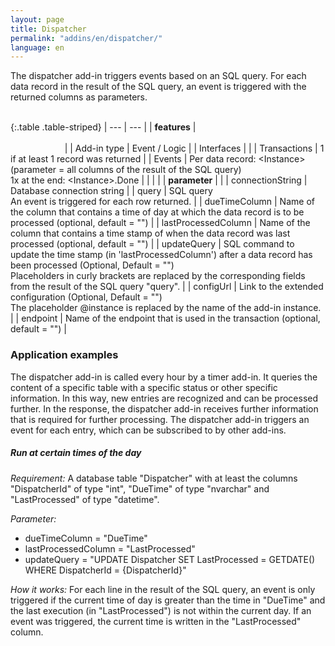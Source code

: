 ```yaml
---
layout: page
title: Dispatcher
permalink: "addins/en/dispatcher/"
language: en
---
```


The dispatcher add-in triggers events based on an SQL query. For each data record in the result of the SQL query, an event is triggered with the returned columns as parameters.<br /><br />

{:.table .table-striped}
| --- | --- |
| __features__ | &nbsp;&nbsp;&nbsp;&nbsp;&nbsp;&nbsp;&nbsp;&nbsp;&nbsp;&nbsp;&nbsp;&nbsp;&nbsp;&nbsp;&nbsp;&nbsp;&nbsp;&nbsp;&nbsp;&nbsp;&nbsp;&nbsp;&nbsp;&nbsp;&nbsp;&nbsp;&nbsp;&nbsp;&nbsp;&nbsp;&nbsp;&nbsp;&nbsp;&nbsp;&nbsp;&nbsp;&nbsp;&nbsp;&nbsp;&nbsp;&nbsp;&nbsp;&nbsp;&nbsp;&nbsp;&nbsp;&nbsp;&nbsp;&nbsp;&nbsp;&nbsp;&nbsp;&nbsp;&nbsp;&nbsp;&nbsp;&nbsp;&nbsp;&nbsp;&nbsp;&nbsp;&nbsp;&nbsp;&nbsp;&nbsp;&nbsp;&nbsp;&nbsp;&nbsp;&nbsp;&nbsp;&nbsp;&nbsp;&nbsp;&nbsp;&nbsp;&nbsp;&nbsp;&nbsp;&nbsp;&nbsp;&nbsp;&nbsp;&nbsp;&nbsp;&nbsp;&nbsp;&nbsp;&nbsp;&nbsp;&nbsp;&nbsp;&nbsp;&nbsp;&nbsp;&nbsp;&nbsp;&nbsp;&nbsp;&nbsp;&nbsp;&nbsp;&nbsp;&nbsp;&nbsp;&nbsp;&nbsp;&nbsp;&nbsp;&nbsp;&nbsp;&nbsp;&nbsp;&nbsp;&nbsp;&nbsp;&nbsp;&nbsp;&nbsp;&nbsp;&nbsp;&nbsp;&nbsp;&nbsp;&nbsp;&nbsp;&nbsp;&nbsp;&nbsp;&nbsp;&nbsp;&nbsp;&nbsp;&nbsp;&nbsp;&nbsp;&nbsp;&nbsp;&nbsp;&nbsp;&nbsp;&nbsp;&nbsp;&nbsp;&nbsp;&nbsp;&nbsp;&nbsp;&nbsp; |
| Add-in type | Event / Logic |
| Interfaces |  |
| Transactions | 1 if at least 1 record was returned |
| Events | Per data record: &lt;Instance&gt; (parameter = all columns of the result of the SQL query)<br />1x at the end: &lt;Instance&gt;.Done |
| | |
| __parameter__ | |
| connectionString | 	Database connection string |
| query | SQL query<br />An event is triggered for each row returned. |
| dueTimeColumn | Name of the column that contains a time of day at which the data record is to be processed (optional, default = "") |
| lastProcessedColumn | Name of the column that contains a time stamp of when the data record was last processed (optional, default = "") |
| updateQuery | SQL command to update the time stamp (in 'lastProcessedColumn') after a data record has been processed (Optional, Default = "")<br />Placeholders in curly brackets are replaced by the corresponding fields from the result of the SQL query "query". |
| configUrl | Link to the extended configuration (Optional, Default = "")<br />The placeholder @instance is replaced by the name of the add-in instance. |
| endpoint | Name of the endpoint that is used in the transaction (optional, default = "") |

### Application examples

The dispatcher add-in is called every hour by a timer add-in. It queries the content of a specific table with a specific status or other specific information. In this way, new entries are recognized and can be processed further. In the response, the dispatcher add-in receives further information that is required for further processing. 
The dispatcher add-in triggers an event for each entry, which can be subscribed to by other add-ins.

##### Run at certain times of the day

*Requirement:* A database table "Dispatcher" with at least the columns "DispatcherId" of type "int", "DueTime" of type "nvarchar" and "LastProcessed" of type "datetime".

*Parameter:*
* dueTimeColumn = "DueTime"
* lastProcessedColumn = "LastProcessed"
* updateQuery = "UPDATE Dispatcher SET LastProcessed = GETDATE() WHERE DispatcherId = {DispatcherId}"

*How it works:* For each line in the result of the SQL query, an event is only triggered if the current time of day is greater than the time in "DueTime" and the last execution (in "LastProcessed") is not within the current day. If an event was triggered, the current time is written in the "LastProcessed" column.

